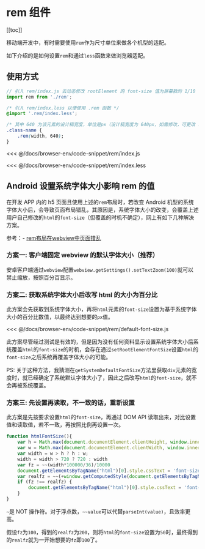 # rem 组件

[[toc]]

移动端开发中，有时需要使用`rem`作为尺寸单位来做各个机型的适配。

如下介绍的是如何设置`rem`和通过`less`函数来做浏览器适配。

## 使用方式

```js
// 引入 rem/index.js 去动态修改 rootElement 的 font-size 值为屏幕款的 1/10
import rem from './rem';
```

```css
/* 引入 rem/index.less 以便使用 .rem 函数 */
@import '.rem/index.less';

/* 其中 640 为该元素的设计稿宽度，单位是px（设计稿宽度为 640px，如需修改，可更改 rem/index.less 文件） */
.class-name {
    .rem(width, 640);
}
```

<<< @/docs/browser-env/code-snippet/rem/index.js

<<< @/docs/browser-env/code-snippet/rem/index.less

## Android 设置系统字体大小影响 rem 的值

在开发 APP 内的 h5 页面且使用上述的`rem`布局时，若改变 Android 机型的系统字体大小后，会导致页面布局错乱，其原因是，系统字体大小的改变，会覆盖上述用户自己修改的`html`的`font-size`（但覆盖的时机不确定），网上有如下几种解决方案。

参考：- [rem布局在webview中页面错乱](https://blog.csdn.net/u013778905/article/details/77972841)

### 方案一: 客户端固定 webview 的默认字体大小（推荐）

安卓客户端通过`webview`配置`webview.getSettings().setTextZoom(100)`就可以禁止缩放，按照百分百显示。

### 方案二: 获取系统字体大小后改写 html 的大小为百分比

此方案会先获取到系统字体大小，再将`html`元素的`font-size`设置为基于系统字体大小的百分比数值，以最终达到想要的`px`值。

<<< @/docs/browser-env/code-snippet/rem/default-font-size.js

此方案尽管经过测试是有效的，但是因为没有任何资料显示设置系统字体大小后系统覆盖`html`的`font-size`的时机，会存在通过`setRootElementFontSize`设置`html`的`font-size`之后系统再覆盖字体大小的可能。

PS: 关于这种方法，我猜测在`getSystemDefaultFontSize`方法里获取`div`元素的宽度时，就已经确定了系统默认字体大小了，因此之后改写`html`的`font-size`，就不会再被系统覆盖。

### 方案三: 先设置再读取，不一致的话，重新设置

此方案是先按要求设置`html`的`font-size`，再通过 DOM API 读取出来，对比设置值和读取值，若不一致，再按照比例再设置一次。

```js
function htmlFontSize(){
    var h = Math.max(document.documentElement.clientHeight, window.innerHeight || 0);
    var w = Math.max(document.documentElement.clientWidth, window.innerWidth || 0);
    var width = w > h ? h : w;
    width = width > 720 ? 720 : width
    var fz = ~~(width*100000/36)/10000
    document.getElementsByTagName("html")[0].style.cssText = 'font-size: ' + fz +"px";
    var realfz = ~~(+window.getComputedStyle(document.getElementsByTagName("html")[0]).fontSize.replace('px','')*10000)/10000
    if (fz !== realfz) {
        document.getElementsByTagName("html")[0].style.cssText = 'font-size: ' + fz * (fz / realfz) +"px";
    }
}
```

`~`是 NOT 操作符。对于浮点数，`~~value`可以代替`parseInt(value)`，且效率更高。

假设`fz`为`100`，得到的`realfz`为`200`，则将`html`的`font-size`设置为`50`时，最终得到的`realfz`就为一开始想要的`fz`即`100`了。
